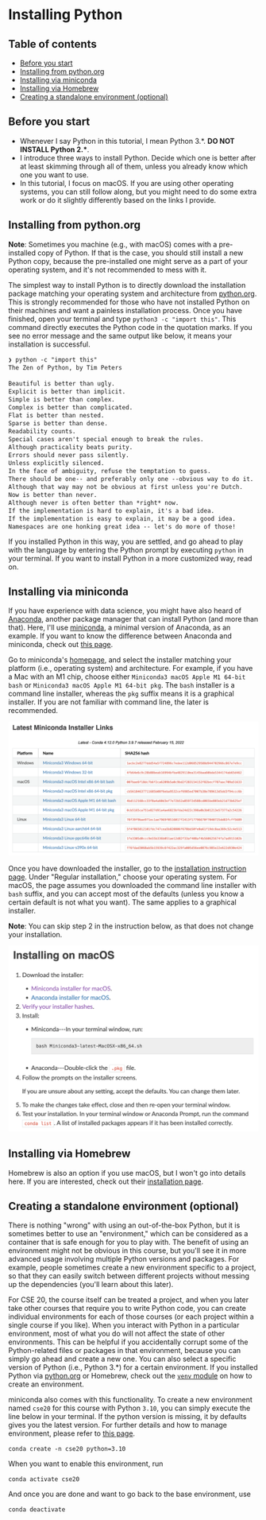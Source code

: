 # Installing Python

## Table of contents

- [Before you start](#before-you-start)
- [Installing from python.org](#installing-from-pythonorg)
- [Installing via miniconda](#installing-via-miniconda)
- [Installing via Homebrew](#installing-via-homebrew)
- [Creating a standalone environment (optional)](#creating-a-standalone-environment-optional)

## Before you start

- Whenever I say Python in this tutorial, I mean Python 3.*. **DO NOT INSTALL Python 2.\***.
- I introduce three ways to install Python. Decide which one is better after at least skimming through all of them, unless you already know which one you want to use.
- In this tutorial, I focus on macOS. If you are using other operating systems, you can still follow along, but you might need to do some extra work or do it slightly differently based on the links I provide.

## Installing from python.org

**Note**: Sometimes you machine (e.g., with macOS) comes with a pre-installed copy of Python. If that is the case, you should still install a new Python copy, because the pre-installed one might serve as a part of your operating system, and it's not recommended to mess with it.

The simplest way to install Python is to directly download the installation package matching your operating system and architecture from [python.org](https://www.python.org/). This is strongly recommended for those who have not installed Python on their machines and want a painless installation process. Once you have finished, open your terminal and type `python3 -c "import this"`. This command directly executes the Python code in the quotation marks. If you see no error message and the same output like below, it means your installation is successful.

```shell
❯ python -c "import this"
The Zen of Python, by Tim Peters

Beautiful is better than ugly.
Explicit is better than implicit.
Simple is better than complex.
Complex is better than complicated.
Flat is better than nested.
Sparse is better than dense.
Readability counts.
Special cases aren't special enough to break the rules.
Although practicality beats purity.
Errors should never pass silently.
Unless explicitly silenced.
In the face of ambiguity, refuse the temptation to guess.
There should be one-- and preferably only one --obvious way to do it.
Although that way may not be obvious at first unless you're Dutch.
Now is better than never.
Although never is often better than *right* now.
If the implementation is hard to explain, it's a bad idea.
If the implementation is easy to explain, it may be a good idea.
Namespaces are one honking great idea -- let's do more of those!
```

If you installed Python in this way, you are settled, and go ahead to play with the language by entering the Python prompt by executing `python` in your terminal. If you want to install Python in a more customized way, read on.

## Installing via miniconda

If you have experience with data science, you might have also heard of [Anaconda](https://www.anaconda.com/), another package manager that can install Python (and more than that). Here, I'll use [miniconda](https://docs.conda.io/en/latest/miniconda.html), a minimal version of Anaconda, as an example. If you want to know the difference between Anaconda and miniconda, check out [this page](https://docs.conda.io/projects/conda/en/latest/user-guide/install/download.html#anaconda-or-miniconda).

Go to miniconda's [homepage](https://docs.conda.io/en/latest/miniconda.html), and select the installer matching your platform (i.e., operating system) and architecture. For example, if you have a Mac with an M1 chip, choose either `Miniconda3 macOS Apple M1 64-bit bash` or `Miniconda3 macOS Apple M1 64-bit pkg`. The `bash` installer is a command line installer, whereas the `pkg` suffix means it is a graphical installer. If you are not familiar with command line, the later is recommended.

![miniconda](images/miniconda.png)

Once you have downloaded the installer, go to the [installation instruction page](https://conda.io/projects/conda/en/latest/user-guide/install/index.html). Under "Regular installation," choose your operating system. For macOS, the page assumes you downloaded the command line installer with `bash` suffix, and you can accept most of the defaults (unless you know a certain default is not what you want). The same applies to a graphical installer.

**Note**: You can skip step 2 in the instruction below, as that does not change your installation.

![miniconda macOS installation instruction](images/miniconda-macos.png)

<!-- If you choose to use miniconda as your Python installer, the best practice is to create an environment instead of operating on the default environment (i.e., no environment). This is especially important if you want to upgrade Python or install a version different from the one you have. [This page](https://conda.io/projects/conda/en/latest/user-guide/tasks/manage-python.html#updating-or-upgrading-python) might be helpful if you want to do so. -->

## Installing via Homebrew

Homebrew is also an option if you use macOS, but I won't go into details here. If you are interested, check out their [installation page](https://brew.sh/).

## Creating a standalone environment (optional)

There is nothing "wrong" with using an out-of-the-box Python, but it is sometimes better to use an "environment," which can be considered as a container that is safe enough for you to play with. The benefit of using an environment might not be obvious in this course, but you'll see it in more advanced usage involving multiple Python versions and packages. For example, people sometimes create a new environment specific to a project, so that they can easily switch between different projects without messing up the dependencies (you'll learn about this later).

For CSE 20, the course itself can be treated a project, and when you later take other courses that require you to write Python code, you can create individual environments for each of those courses (or each project within a single course if you like). When you interact with Python in a particular environment, most of what you do will not affect the state of other environments. This can be helpful if you accidentally corrupt some of the Python-related files or packages in that environment, because you can simply go ahead and create a new one. You can also select a specific version of Python (i.e., Python 3.\*) for a certain environment. If you installed Python via [python.org](https://www.python.org/) or Homebrew, check out the [`venv` module](https://docs.python.org/3/library/venv.html#module-venv) on how to create an environment.

miniconda also comes with this functionality. To create a new environment named `cse20` for this course with Python `3.10`, you can simply execute the line below in your terminal. If the python version is missing, it by defaults gives you the latest version. For further details and how to manage environment, please refer to [this page](https://conda.io/projects/conda/en/latest/user-guide/tasks/manage-environments.html#creating-an-environment-with-commands).

```shell
conda create -n cse20 python=3.10
```

When you want to enable this environment, run

```shell
conda activate cse20
```

And once you are done and want to go back to the base environment, use

```shell
conda deactivate
```
